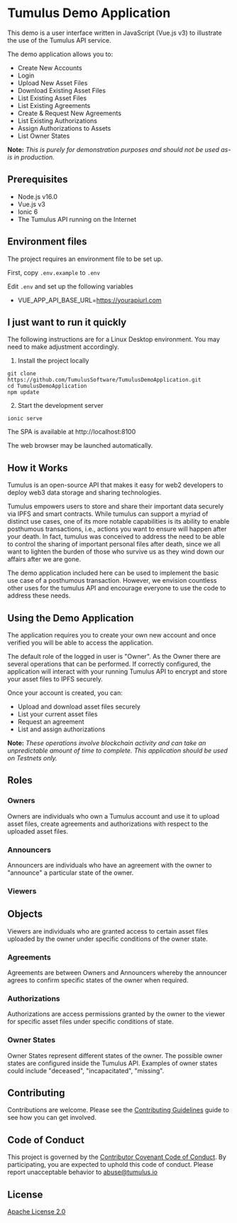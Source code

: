 # Tumulus Demo Application

This demo is a user interface written in JavaScript (Vue.js v3) to illustrate the use of the Tumulus API service.

The demo application allows you to:

* Create New Accounts
* Login
* Upload New Asset Files
* Download Existing Asset Files
* List Existing Asset Files
* List Existing Agreements
* Create & Request New Agreements
* List Existing Authorizations
* Assign Authorizations to Assets
* List Owner States

__Note:__ _This is purely for demonstration purposes and should not be used as-is in production._

## Prerequisites

* Node.js v16.0
* Vue.js v3
* Ionic 6
* The Tumulus API running on the Internet

## Environment files

The project requires an environment file to be set up. 

First, copy `.env.example` to `.env`

Edit `.env` and set up the following variables

* VUE_APP_API_BASE_URL=https://yourapiurl.com 

## I just want to run it quickly

The following instructions are for a Linux Desktop environment.
You may need to make adjustment accordingly.

1. Install the project locally

```
git clone https://github.com/TumulusSoftware/TumulusDemoApplication.git
cd TumulusDemoApplication
npm update
```

2. Start the development server

```ionic serve```

The SPA is available at http://localhost:8100

The web browser may be launched automatically.

## How it Works

Tumulus is an open-source API that makes it easy for web2 developers to deploy web3 data storage and sharing technologies.

Tumulus empowers users to store and share their important data securely via IPFS and smart contracts. While tumulus can support a myriad of distinct use cases, one of its more notable capabilities is its ability to enable posthumous transactions, i.e., actions you want to ensure will happen after your death. In fact, tumulus was conceived to address the need to be able to control the sharing of important personal files after death, since we all want to lighten the burden of those who survive us as they wind down our affairs after we are gone.

The demo application included here can be used to implement the basic use case of a posthumous transaction. However, we envision countless other uses for the tumulus API and encourage everyone to use the code to address these needs.

## Using the Demo Application

The application requires you to create your own new account and once verified you will be able to access the application.

The default role of the logged in user is "Owner". As the Owner there are several operations that can be performed. If correctly configured, the application will interact with your running Tumulus API to encrypt and store your asset files to IPFS securely.

Once your account is created, you can:
* Upload and download asset files securely
* List your current asset files
* Request an agreement
* List and assign authorizations

__Note:__ _These operations involve blockchain activity and can take an unpredictable amount of time to complete. This application should be used on Testnets only._

## Roles

### Owners

Owners are individuals who own a Tumulus account and use it to upload asset files, create agreements and authorizations with respect to the uploaded asset files.

### Announcers

Announcers are individuals who have an agreement with the owner to "announce" a particular state of the owner.

### Viewers

## Objects

Viewers are individuals who are granted access to certain asset files uploaded by the owner under specific conditions of the owner state.

### Agreements

Agreements are between Owners and Announcers whereby the announcer agrees to confirm specific states of the owner when required.

### Authorizations

Authorizations are access permissions granted by the owner to the viewer for specific asset files under specific conditions of state.

### Owner States

Owner States represent different states of the owner. The possible owner states are configured inside the Tumulus API. Examples of owner states could include "deceased", "incapacitated", "missing".

## Contributing

Contributions are welcome. Please see the [Contributing Guidelines](CONTRIBUTING.md) guide to see how you can get involved.

## Code of Conduct

This project is governed by the [Contributor Covenant Code of Conduct](CODE_OF_CONDUCT.md). By participating, you are
expected to uphold this code of conduct. Please report unacceptable behavior to [abuse@tumulus.io](mailto:abuse@tumulus.io)

## License

[Apache License 2.0](LICENSE)
